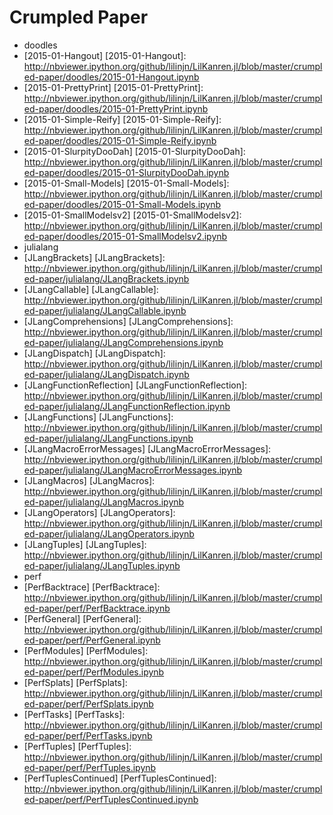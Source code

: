 Crumpled Paper
===============
* doodles
 * [2015-01-Hangout]
[2015-01-Hangout]: http://nbviewer.ipython.org/github/lilinjn/LilKanren.jl/blob/master/crumpled-paper/doodles/2015-01-Hangout.ipynb
 * [2015-01-PrettyPrint]
[2015-01-PrettyPrint]: http://nbviewer.ipython.org/github/lilinjn/LilKanren.jl/blob/master/crumpled-paper/doodles/2015-01-PrettyPrint.ipynb
 * [2015-01-Simple-Reify]
[2015-01-Simple-Reify]: http://nbviewer.ipython.org/github/lilinjn/LilKanren.jl/blob/master/crumpled-paper/doodles/2015-01-Simple-Reify.ipynb
 * [2015-01-SlurpityDooDah]
[2015-01-SlurpityDooDah]: http://nbviewer.ipython.org/github/lilinjn/LilKanren.jl/blob/master/crumpled-paper/doodles/2015-01-SlurpityDooDah.ipynb
 * [2015-01-Small-Models]
[2015-01-Small-Models]: http://nbviewer.ipython.org/github/lilinjn/LilKanren.jl/blob/master/crumpled-paper/doodles/2015-01-Small-Models.ipynb
 * [2015-01-SmallModelsv2]
[2015-01-SmallModelsv2]: http://nbviewer.ipython.org/github/lilinjn/LilKanren.jl/blob/master/crumpled-paper/doodles/2015-01-SmallModelsv2.ipynb
* julialang
 * [JLangBrackets]
[JLangBrackets]: http://nbviewer.ipython.org/github/lilinjn/LilKanren.jl/blob/master/crumpled-paper/julialang/JLangBrackets.ipynb
 * [JLangCallable]
[JLangCallable]: http://nbviewer.ipython.org/github/lilinjn/LilKanren.jl/blob/master/crumpled-paper/julialang/JLangCallable.ipynb
 * [JLangComprehensions]
[JLangComprehensions]: http://nbviewer.ipython.org/github/lilinjn/LilKanren.jl/blob/master/crumpled-paper/julialang/JLangComprehensions.ipynb
 * [JLangDispatch]
[JLangDispatch]: http://nbviewer.ipython.org/github/lilinjn/LilKanren.jl/blob/master/crumpled-paper/julialang/JLangDispatch.ipynb
 * [JLangFunctionReflection]
[JLangFunctionReflection]: http://nbviewer.ipython.org/github/lilinjn/LilKanren.jl/blob/master/crumpled-paper/julialang/JLangFunctionReflection.ipynb
 * [JLangFunctions]
[JLangFunctions]: http://nbviewer.ipython.org/github/lilinjn/LilKanren.jl/blob/master/crumpled-paper/julialang/JLangFunctions.ipynb
 * [JLangMacroErrorMessages]
[JLangMacroErrorMessages]: http://nbviewer.ipython.org/github/lilinjn/LilKanren.jl/blob/master/crumpled-paper/julialang/JLangMacroErrorMessages.ipynb
 * [JLangMacros]
[JLangMacros]: http://nbviewer.ipython.org/github/lilinjn/LilKanren.jl/blob/master/crumpled-paper/julialang/JLangMacros.ipynb
 * [JLangOperators]
[JLangOperators]: http://nbviewer.ipython.org/github/lilinjn/LilKanren.jl/blob/master/crumpled-paper/julialang/JLangOperators.ipynb
 * [JLangTuples]
[JLangTuples]: http://nbviewer.ipython.org/github/lilinjn/LilKanren.jl/blob/master/crumpled-paper/julialang/JLangTuples.ipynb
* perf
 * [PerfBacktrace]
[PerfBacktrace]: http://nbviewer.ipython.org/github/lilinjn/LilKanren.jl/blob/master/crumpled-paper/perf/PerfBacktrace.ipynb
 * [PerfGeneral]
[PerfGeneral]: http://nbviewer.ipython.org/github/lilinjn/LilKanren.jl/blob/master/crumpled-paper/perf/PerfGeneral.ipynb
 * [PerfModules]
[PerfModules]: http://nbviewer.ipython.org/github/lilinjn/LilKanren.jl/blob/master/crumpled-paper/perf/PerfModules.ipynb
 * [PerfSplats]
[PerfSplats]: http://nbviewer.ipython.org/github/lilinjn/LilKanren.jl/blob/master/crumpled-paper/perf/PerfSplats.ipynb
 * [PerfTasks]
[PerfTasks]: http://nbviewer.ipython.org/github/lilinjn/LilKanren.jl/blob/master/crumpled-paper/perf/PerfTasks.ipynb
 * [PerfTuples]
[PerfTuples]: http://nbviewer.ipython.org/github/lilinjn/LilKanren.jl/blob/master/crumpled-paper/perf/PerfTuples.ipynb
 * [PerfTuplesContinued]
[PerfTuplesContinued]: http://nbviewer.ipython.org/github/lilinjn/LilKanren.jl/blob/master/crumpled-paper/perf/PerfTuplesContinued.ipynb
